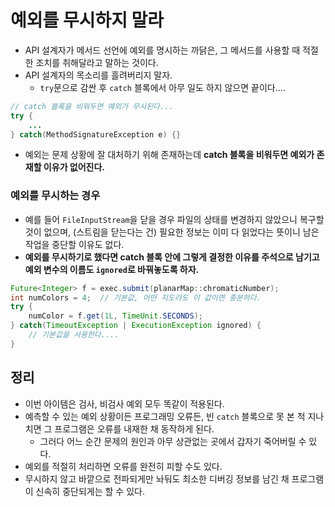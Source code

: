 # 예외를 무시하지 말라

* API 설계자가 메서드 선언에 예외를 명시하는 까닭은, 그 메서드를 사용할 때 적절한 조치를 취해달라고 말하는 것이다.
* API 설계자의 목소리를 흘려버리지 말자.
  * `try`문으로 감싼 후 `catch` 블록에서 아무 일도 하지 않으면 끝이다....

```java
// catch 블록을 비워두면 예외가 무시된다...
try {
    ...
} catch(MethodSignatureException e) {}
```

* 예외는 문제 상황에 잘 대처하기 위해 존재하는데 **catch 블록을 비워두면 예외가 존재할 이유가 없어진다.**

### 예외를 무시하는 경우

* 예를 들어 `FileInputStream`을 닫을 경우 파일의 상태를 변경하지 않았으니 복구할 것이 없으며, (스트림을 닫는다는 건) 필요한 정보는
 이미 다 읽었다는 뜻이니 남은 작업을 중단할 이유도 없다.
* **예외를 무시하기로 했다면 catch 블록 안에 그렇게 결정한 이유를 주석으로 남기고 예외 변수의 이름도 `ignored`로 바꿔놓도록 하자.**

```java
Future<Integer> f = exec.submit(planarMap::chromaticNumber);
int numColors = 4;  // 기본값, 어떤 지도라도 이 값이면 충분하다.
try {
    numColor = f.get(1L, TimeUnit.SECONDS);
} catch(TimeoutException | ExecutionException ignored) {
    // 기본값을 사용한다....
}
```

## 정리

* 이번 아이템은 검사, 비검사 예외 모두 똑같이 적용된다.
* 예측할 수 있는 예외 상황이든 프로그래밍 오류든, 빈 `catch` 블록으로 못 본 척 지나치면 그 프로그램은 오류를 내재한 채 동작하게 된다.
  * 그러다 어느 순간 문제의 원인과 아무 상관없는 곳에서 갑자기 죽어버릴 수 있다.
* 예외를 적절히 처리하면 오류를 완전히 피할 수도 있다.
* 무시하지 않고 바깥으로 전파되게만 놔둬도 최소한 디버깅 정보를 남긴 채 프로그램이 신속히 중단되게는 할 수 있다.
